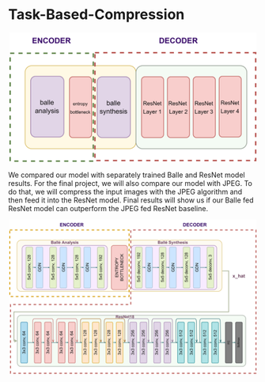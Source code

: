 # Task-Based-Compression

<p align="center">
  <img src="Assets/diag3.png" width="500">
</p>

We compared our model with separately trained Balle and ResNet model results. For the final project, we will also compare our model with JPEG. To do that, we will compress the input images with the JPEG algorithm and then feed it into the ResNet model. Final results will show us if our Balle fed ResNet model can outperform the JPEG fed ResNet baseline.


<p align="center">
  <img src="Assets/arch.png" width="500">
</p>
